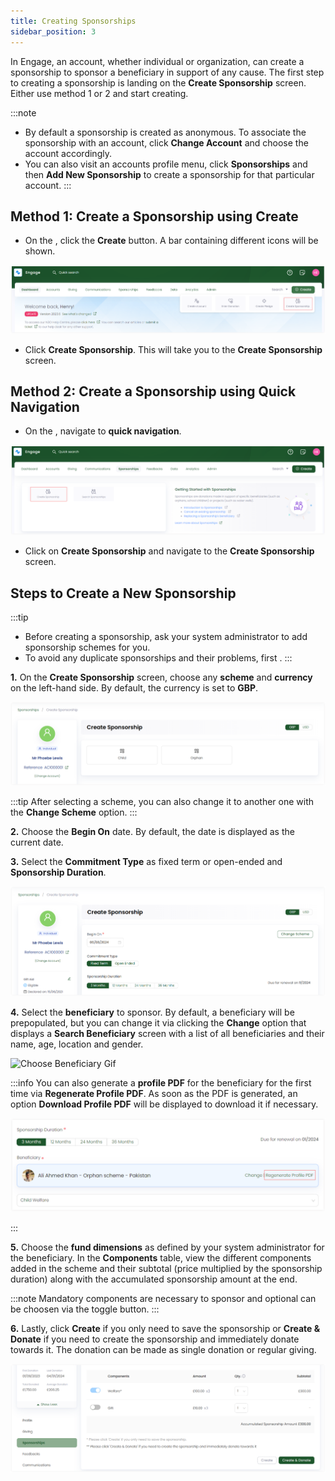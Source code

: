 ```yaml
---
title: Creating Sponsorships
sidebar_position: 3
---
```


In Engage, an account, whether individual or organization, can create a sponsorship to sponsor a beneficiary in support of any cause. The first step to creating a sponsorship is landing on the **Create Sponsorship** screen. Either use method 1 or 2 and start creating.

:::note
- By default a sponsorship is created as anonymous. To associate the sponsorship with an account, click **Change Account** and choose the account accordingly.
- You can also visit an accounts profile menu, click **Sponsorships** and then **Add New Sponsorship** to create a sponsorship for that particular account. 
:::

## Method 1: Create a Sponsorship using Create

- On the <K2Link route="dashboard" text="Engage dashboard" isEngage />, click the **Create** button. A bar containing different icons will be shown.

![Create Sponsorship Dashboard Video](./create-sponsorship-dashboard.png)

- Click **Create Sponsorship**. This will take you to the **Create Sponsorship** screen.

## Method 2: Create a Sponsorship using Quick Navigation

- On the <K2Link route="sponsorships" text="Sponsorship dashboard" isEngage />, navigate to **quick navigation**.

![Create Sponsorship Quick Navigation](./create-sponsorship-quick-navigation.png)

- Click on **Create Sponsorship** and navigate to the **Create Sponsorship** screen.

## Steps to Create a New Sponsorship

:::tip
- Before creating a sponsorship, ask your system administrator to add sponsorship schemes for you.
- To avoid any duplicate sponsorships and their problems, first <K2Link route="docs/engage/sponsorships/searching-sponsorships/" text="search for a sponsorship within Engage" isInternal/>.
:::

**1.** On the **Create Sponsorship** screen, choose any **scheme** and **currency** on the left-hand side. By default, the currency is set to **GBP**.

![Choose Scheme and Currency](./choose-scheme-and-currency.png)

:::tip
After selecting a scheme, you can also change it to another one with the **Change Scheme** option. 
:::

**2.** Choose the **Begin On** date. By default, the date is displayed as the current date.

**3.** Select the **Commitment Type** as fixed term or open-ended and **Sponsorship Duration**.

![Choose Date and Others](./choose-date-and-others.png)

**4.** Select the **beneficiary** to sponsor. By default, a beneficiary will be prepopulated, but you can change it via clicking the **Change** option that displays a **Search Beneficiary** screen with a list of all beneficiaries and their name, age, location and gender. 

![Choose Beneficiary Gif](./choose-beneficiary.gif)

:::info
You can also generate a **profile PDF** for the beneficiary for the first time via **Regenerate Profile PDF**. As soon as the PDF is generated, an option **Download Profile PDF** will be displayed to download it if necessary.  

![Download PDF and Report](./regenerate-profile-pdf.png)

:::

**5.** Choose the **fund dimensions** as defined by your system administrator for the beneficiary. In the **Components** table, view the different components added in the scheme and their subtotal (price multiplied by the sponsorship duration) along with the accumulated sponsorship amount at the end. 

:::note
Mandatory components are necessary to sponsor and optional can be choosen via the toggle button.
:::

**6.** Lastly, click **Create** if you only need to save the sponsorship or **Create & Donate** if you need to create the sponsorship and immediately donate towards it. The donation can be made as single donation or regular giving.

![Components Table](./components-table.png)

